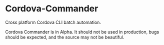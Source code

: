 # Cordova-Commander
Cross platform Cordova CLI batch automation.

Cordova Commander is in Alpha. It should not be used in production, bugs should be expected, and the source may not be beautiful.
